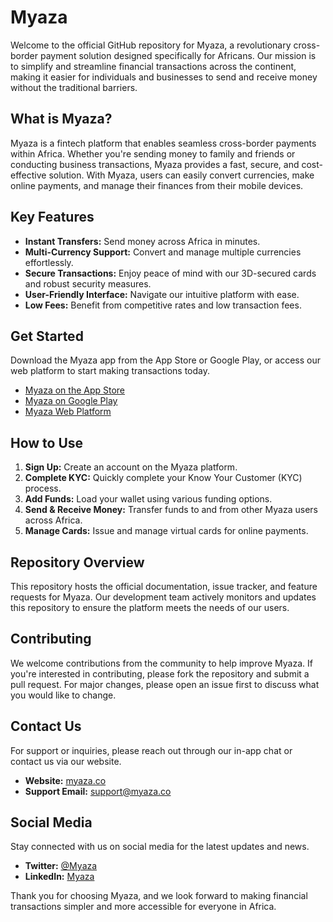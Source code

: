 # Myaza

Welcome to the official GitHub repository for Myaza, a revolutionary cross-border payment solution designed specifically for Africans. Our mission is to simplify and streamline financial transactions across the continent, making it easier for individuals and businesses to send and receive money without the traditional barriers.

## What is Myaza?

Myaza is a fintech platform that enables seamless cross-border payments within Africa. Whether you're sending money to family and friends or conducting business transactions, Myaza provides a fast, secure, and cost-effective solution. With Myaza, users can easily convert currencies, make online payments, and manage their finances from their mobile devices.

## Key Features

- **Instant Transfers:** Send money across Africa in minutes.
- **Multi-Currency Support:** Convert and manage multiple currencies effortlessly.
- **Secure Transactions:** Enjoy peace of mind with our 3D-secured cards and robust security measures.
- **User-Friendly Interface:** Navigate our intuitive platform with ease.
- **Low Fees:** Benefit from competitive rates and low transaction fees.

## Get Started

Download the Myaza app from the App Store or Google Play, or access our web platform to start making transactions today.

- [Myaza on the App Store](https://apps.apple.com/app/myaza/id6450796310)
- [Myaza on Google Play](https://play.google.com/store/apps/details?id=co.myaza)
- [Myaza Web Platform](https://app.myaza.co)

## How to Use

1. **Sign Up:** Create an account on the Myaza platform.
2. **Complete KYC:** Quickly complete your Know Your Customer (KYC) process.
3. **Add Funds:** Load your wallet using various funding options.
4. **Send & Receive Money:** Transfer funds to and from other Myaza users across Africa.
5. **Manage Cards:** Issue and manage virtual cards for online payments.

## Repository Overview

This repository hosts the official documentation, issue tracker, and feature requests for Myaza. Our development team actively monitors and updates this repository to ensure the platform meets the needs of our users.

## Contributing

We welcome contributions from the community to help improve Myaza. If you're interested in contributing, please fork the repository and submit a pull request. For major changes, please open an issue first to discuss what you would like to change.

## Contact Us

For support or inquiries, please reach out through our in-app chat or contact us via our website.

- **Website:** [myaza.co](https://myaza.co)
- **Support Email:** support@myaza.co

## Social Media

Stay connected with us on social media for the latest updates and news.

- **Twitter:** [@Myaza](https://twitter.com/myazahq)
- **LinkedIn:** [Myaza]([https://www.linkedin.com/company/myazahq)

Thank you for choosing Myaza, and we look forward to making financial transactions simpler and more accessible for everyone in Africa.
